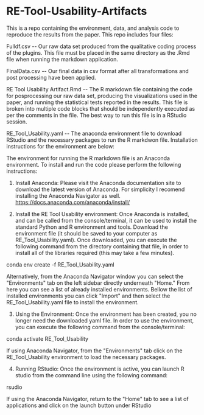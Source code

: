 # RE-Tool-Usability-Artifacts
This is a repo containing the environment, data, and analysis code to reproduce the results from the paper. This repo includes four files:

Fulldf.csv -- Our raw data set produced from the qualitative coding process of the plugins. This file must be placed in the same directory as the .Rmd file when running the markdown application.

FinalData.csv -- Our final data in csv format after all transformations and post processing have been applied.

RE Tool Usability Artifact.Rmd -- The R markdown file containing the code for posprocessing our raw data set, producing the visualizations used in the paper, and running the statistical tests reported in the results. This file is broken into multiple code blocks that should be independently executed as per the comments in the file. The best way to run this file is in a RStudio session.

RE_Tool_Usability.yaml -- The anaconda environment file to download RStudio and the necessary packages to run the R markdwon file. Installation instructions for the environment are below:

The environment for running the R markdown file is an Anaconda environment. To install and run the code please perform the following instructions:

1. Install Anaconda: Please visit the Anaconda documentation site to download the latest version of Anaconda. For simplicity I recomend installing the Anaconda Navigator as well. https://docs.anaconda.com/anaconda/install/

2. Install the RE Tool Usability environment: Once Anaconda is installed, and can be called from the console/terminal, it can be used to install the standard Python and R environment and tools. Download the environment file (it should be saved to your computer as RE_Tool_Usability.yaml). Once downloaded, you can execute the following command from the directory containing that file, in order to install all of the libraries required (this may take a few minutes).

  conda env create -f RE_Tool_Usability.yaml

  Alternatively, from the Anaconda Navigator window you can select the "Environments" tab on the left sidebar directly underneath "Home." From here you can see a list of  already installed environments. Bellow the list of installed environments you can click "Import" and then select the RE_Tool_Usability.yaml file to install the   environment.

3. Using the Environment: Once the environment has been created, you no longer need the downloaded yaml file. In order to use the environment, you can execute the      following command from the console/terminal:

  conda activate RE_Tool_Usability

  If using Anaconda Navigator, from the "Environments" tab click on the RE_Tool_Usability environment to load the necessary packages.

4. Running RStudio: Once the environment is active, you can launch R studio from the command line using the following command:

  rsudio

  If using the Anaconda Navigator, return to the "Home" tab to see a list of applications and click on the launch button under RStudio
